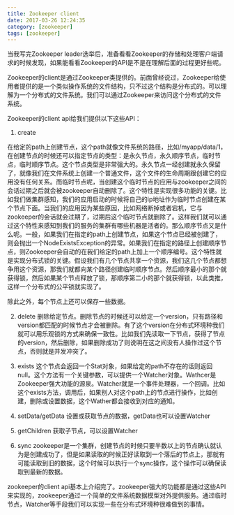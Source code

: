 ```yaml
---
title: Zookeeper client
date: 2017-03-26 12:24:35
category: [zookeeper]
tags: [zookeeper]
---
```


当我写完Zookeeper leader选举后，准备看看Zookeeper的存储和处理客户端请求的时候发现，如果能看看Zookeeper的API是不是在理解后面的过程更好些呢。

Zookeeper的client是通过Zookeeper类提供的。前面曾经说过，Zookeeper给使用者提供的是一个类似操作系统的文件结构，只不过这个结构是分布式的。可以理解为一个分布式的文件系统。我们可以通过Zookeeper来访问这个分布式的文件系统。

Zookeeper的client api给我们提供以下这些API：

1. create

在给定的path上创建节点，这个path就像文件系统的路径，比如/myapp/data/1，在创建节点的时候还可以指定节点的类型：是永久节点，永久顺序节点，临时节点，临时顺序节点。这个节点类型是非常强大的。永久节点一经创建就永久保留了，就像我们在文件系统上创建一个普通文件，这个文件的生命周期跟创建它的应用没有任何关系。而临时节点呢，当创建这个临时节点的应用与zookeeper之间的会话过期之后就会被zookeeper自动删除了。这个特性是实现很多功能的关键。比如我们做集群感知，我们的应用启动的时候将自己的ip地址作为临时节点创建在某个节点下面。当我们的应用因为某些原因，比如网络断掉或者宕机，它与zookeeper的会话就会过期了，过期后这个临时节点就删除了。这样我们就可以通过这个特性来感知到我们的服务的集群有哪些机器是活者的。那么顺序节点又是什么呢。一般，如果我们在指定的path上创建节点，如果这个节点已经被创建了，则会抛出一个NodeExistsException的异常。如果我们在指定的路径上创建顺序节点，则Zookeeper会自动的在我们给定的path上加上一个顺序编号。这个特性就是实现分布式锁的关键。假设我们有几个节点共享一个资源，我们这几个节点都想争用这个资源，那我们就都向某个路径创建临时顺序节点。然后顺序最小的那个就获得锁，然后如果某个节点释放了锁，那顺序第二小的那个就获得锁，以此类推，这样一个分布式的公平锁就实现了。

除此之外，每个节点上还可以保存一些数据。

2. delete 删除给定节点。删除节点的时候还可以给定一个version，只有路径和version都匹配的时候节点才会被删除。有了这个version在分布式环境种我们就可以用乐观锁的方式来确保一致性。比如我们先读取一下节点，获得了节点的version，然后删除，如果删除成功了则说明在这之间没有人操作过这个节点，否则就是并发冲突了。

3. exists 这个节点会返回一个Stat对象，如果给定的path不存在的话则返回null。这个方法有一个关键参数，可以提供一个Watcher对象。Wathcer是Zookeeper强大功能的源泉。Watcher就是一个事件处理器，一个回调。比如这个exists方法，调用后，如果别人对这个path上的节点进行操作，比如创建，删除或设置数据，这个Wather都会接收到对应的通知。

4. setData/getData 设置或获取节点的数据，getData也可以设置Watcher

5. getChildren 获取子节点，可以设置Watcher

6. sync zookeeper是一个集群，创建节点的时候只要半数以上的节点确认就认为是创建成功了，但是如果读取的时候正好读取到一个落后的节点上，那就有可能读取到旧的数据，这个时候可以执行一个sync操作，这个操作可以确保读取到最新的数据。

zookeeper的client api基本上介绍完了。zookeeper强大的功能都是通过这些API来实现的，zookeeper通过一个简单的文件系统数据模型对外提供服务。通过临时节点，Watcher等手段我们可以实现一些在分布式环境种很难做到的事情。